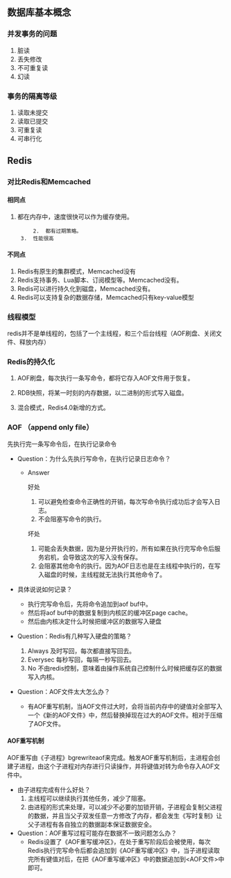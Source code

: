 ## 数据库基本概念

### 并发事务的问题

1. 脏读
2. 丢失修改
3. 不可重复读
4. 幻读



### 事务的隔离等级

1. 读取未提交
2. 读取已提交
3. 可重复读
4. 可串行化



## Redis

### 对比Redis和Memcached

#### 相同点

1. 都在内存中，速度很快可以作为缓存使用。

     		2.  都有过期策略。
  		3.  性能很高

#### 不同点

1. Redis有原生的集群模式，Memcached没有
2. Redis支持事务、Lua脚本、订阅模型等。Memcached没有。
3. Redis可以进行持久化到磁盘，Memcached没有。
4. Redis可以支持复杂的数据存储，Memcached只有key-value模型

### 线程模型

redis并不是单线程的，包括了一个主线程，和三个后台线程（AOF刷盘、关闭文件、释放内存）

### Redis的持久化

1. AOF刷盘，每次执行一条写命令，都将它存入AOF文件用于恢复。

1. RDB快照，将某一时刻的内存数据，以二进制的形式写入磁盘。
2. 混合模式，Redis4.0新增的方式。

### AOF （append only file）

先执行完一条写命令后，在执行记录命令

* Question：为什么先执行写命令，在执行记录日志命令？

  * Answer

    好处

    1. 可以避免检查命令正确性的开销，每次写命令执行成功后才会写入日志。
    2. 不会阻塞写命令的执行。

    坏处

    1. 可能会丢失数据，因为是分开执行的，所有如果在执行完写命令后服务宕机，会导致这次的写入没有保存。
    2. 会阻塞其他命令的执行。因为AOF日志也是在主线程中执行的，在写入磁盘的时候，主线程就无法执行其他命令了。

* 具体说说如何记录？

  * 执行完写命令后，先将命令追加到aof buf中。
  * 然后将aof buf中的数据复制到内核区的缓冲区page cache。
  * 然后由内核决定什么时候把缓冲区的数据写入硬盘

* Question：Redis有几种写入硬盘的策略？

  1. Always 及时写回，每次都直接写回去。
  2. Everysec 每秒写回，每隔一秒写回去。
  3. No 不由redis控制，意味着由操作系统自己控制什么时候把缓存区的数据写入内核。
  
* Question：AOF文件太大怎么办？

  * 有AOF重写机制，当AOF文件过大时，会将当前内存中的键值对全部写入一个《新的AOF文件》中，然后替换掉现在过大的AOF文件。相对于压缩了AOF文件。

#### AOF重写机制

AOF重写由《子进程》bgrewriteaof来完成。触发AOF重写机制后，主进程会创建子进程，由这个子进程对内存进行只读操作，并将键值对转为命令存入AOF文件中。

* 由子进程完成有什么好处？
  1. 主线程可以继续执行其他任务，减少了阻塞。
  2. 由进程的形式来处理，可以减少不必要的加锁开销，子进程会复制父进程的数据，并且当父子双发任意一方修改了内存，都会发生《写时复制》让父子进程有各自独立的数据副本保证数据安全。
* Question：AOF重写过程可能存在数据不一致问题怎么办？
  * Redis设置了《AOF重写缓冲区》，在处于重写阶段后会被使用，每次Redis执行完写命令后都会追加到《AOF重写缓冲区》中，当子进程读取完所有键值对后，在把《AOF重写缓冲区》中的数据追加到<AOF文件>中即可。